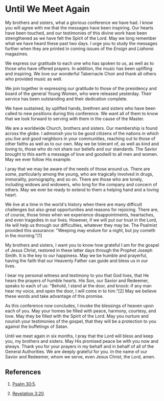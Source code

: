 # Until We Meet Again

My brothers and sisters, what a glorious conference we have had. I know you
will agree with me that the messages have been inspiring. Our hearts have been
touched, and our testimonies of this divine work have been strengthened as we
have felt the Spirit of the Lord. May we long remember what we have heard
these past two days. I urge you to study the messages further when they are
printed in coming issues of the _Ensign_ and _Liahona_ magazines.

We express our gratitude to each one who has spoken to us, as well as to those
who have offered prayers. In addition, the music has been uplifting and
inspiring. We love our wonderful Tabernacle Choir and thank all others who
provided music as well.

We join together in expressing our gratitude to those of the presidency and
board of the general Young Women, who were released yesterday. Their service
has been outstanding and their dedication complete.

We have sustained, by uplifted hands, brethren and sisters who have been
called to new positions during this conference. We want all of them to know
that we look forward to serving with them in the cause of the Master.

We are a worldwide Church, brothers and sisters. Our membership is found
across the globe. I admonish you to be good citizens of the nations in which
you live and good neighbors in your communities, reaching out to those of
other faiths as well as to our own. May we be tolerant of, as well as kind and
loving to, those who do not share our beliefs and our standards. The Savior
brought to this earth a message of love and goodwill to all men and women. May
we ever follow His example.

I pray that we may be aware of the needs of those around us. There are some,
particularly among the young, who are tragically involved in drugs,
immorality, pornography, and so on. There are those who are lonely, including
widows and widowers, who long for the company and concern of others. May we
ever be ready to extend to them a helping hand and a loving heart.

We live at a time in the world's history when there are many difficult
challenges but also great opportunities and reasons for rejoicing. There are,
of course, those times when we experience disappointments, heartaches, and
even tragedies in our lives. However, if we will put our trust in the Lord, He
will help us through our difficulties, whatever they may be. The Psalmist
provided this assurance: "Weeping may endure for a night, but joy cometh in
the morning."[1]

My brothers and sisters, I want you to know how grateful I am for the gospel
of Jesus Christ, restored in these latter days through the Prophet Joseph
Smith. It is the key to our happiness. May we be humble and prayerful, having
the faith that our Heavenly Father can guide and bless us in our lives.

I bear my personal witness and testimony to you that God lives, that He hears
the prayers of humble hearts. His Son, our Savior and Redeemer, speaks to each
of us: "Behold, I stand at the door, and knock: if any man hear my voice, and
open the door, I will come in to him."[2] May we believe these words and take
advantage of this promise.

As this conference now concludes, I invoke the blessings of heaven upon each
of you. May your homes be filled with peace, harmony, courtesy, and love. May
they be filled with the Spirit of the Lord. May you nurture and nourish your
testimonies of the gospel, that they will be a protection to you against the
buffetings of Satan.

Until we meet again in six months, I pray that the Lord will bless and keep
you, my brothers and sisters. May His promised peace be with you now and
always. Thank you for your prayers in my behalf and in behalf of all of the
General Authorities. We are deeply grateful for you. In the name of our Savior
and Redeemer, whom we serve, even Jesus Christ, the Lord, amen.

## References

  1.  [Psalm 30:5](https://www.lds.org/scriptures/ot/ps/30.5?lang=eng#4).

  2.  [Revelation 3:20](https://www.lds.org/scriptures/nt/rev/3.20?lang=eng#19).

